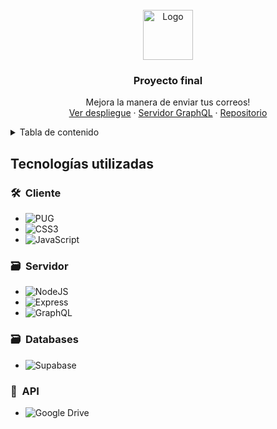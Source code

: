 
<br />
<div align="center">
  <img src="https://cdn.icon-icons.com/icons2/1826/PNG/512/4202116inboxlogosocialsocialmedia-115701_115600.png" alt="Logo" width="80" height="80">
  <h3 align="center">Proyecto final</h3>
  <p align="center">
    Mejora la manera de enviar tus correos!
    <br />
    <a href="https://fastsend.onrender.com/usuarios">Ver despliegue</a>
    ·
    <a href="https://server-graph-final.onrender.com/graphql">Servidor GraphQL</a>
    ·
    <a href="https://github.com/JorgeLReyes/Aplicaciones-Distribuidas/tree/main/Proyecto%20final">Repositorio</a>
  </p>
</div>

<!-- TABLE OF CONTENTS -->
<details>
  <summary>Tabla de contenido</summary>
  <ol>
    <li>
      <a href="#sobre-el-proyecto">Sobre el proyecto</a>
      <ul>
        <li><a href="#tecnologias-usadas">Tecnologias usadas</a></li>
      </ul>
    </li>
  </ol>
</details>

## Tecnologías utilizadas

### 🛠 &nbsp;Cliente
* ![PUG](https://img.shields.io/badge/pug-%23A86454.svg?style=for-the-badge&logo=pug&logoColor=%23443018)&nbsp;
* ![CSS3](https://img.shields.io/badge/css3-%231572B6.svg?style=for-the-badge&logo=css3&logoColor=white)&nbsp;
* ![JavaScript](https://img.shields.io/badge/javascript-%23B3A000.svg?style=for-the-badge&logo=javascript&logoColor=%23F7DF1E)&nbsp;

### 🗃 &nbsp;Servidor 
* ![NodeJS](https://img.shields.io/badge/nodejs-%232B5639.svg?style=for-the-badge&logo=node.js&logoColor=%2368A063)&nbsp;
* ![Express](https://img.shields.io/badge/Express-%23323330.svg?style=for-the-badge&logo=express&logoColor=%21101110)&nbsp;
* ![GraphQL](https://img.shields.io/badge/GraphQL-D5008F.svg?style=for-the-badge&logo=graphql)&nbsp;
  
### 🗃 &nbsp;Databases
* ![Supabase](https://img.shields.io/badge/Supabase-%230D4C41.svg?style=for-the-badge&logo=supabase&logoColor=%23199E8A)&nbsp;

### 🚀 &nbsp;API
* ![Google Drive](https://img.shields.io/badge/Google%20Drive-%232E3B4E.svg?style=for-the-badge&logo=google-drive&logoColor=white)&nbsp;

